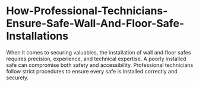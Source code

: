 # How-Professional-Technicians-Ensure-Safe-Wall-And-Floor-Safe-Installations
When it comes to securing valuables, the installation of wall and floor safes requires precision, experience, and technical expertise. A poorly installed safe can compromise both safety and accessibility. Professional technicians follow strict procedures to ensure every safe is installed correctly and securely.
